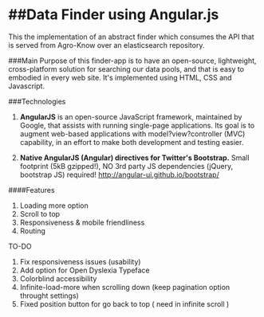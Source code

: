 ##Data Finder using Angular.js
==========

This the implementation of an abstract finder which consumes the API that is served from Agro-Know over an elasticsearch repository.

###Main Purpose
of this finder-app is to have an open-source, lightweight, cross-platform solution for searching our data pools, and that is easy to embodied in every web site.
It's implemented using HTML, CSS and Javascript.

###Technologies

1. **AngularJS** is an open-source JavaScript framework, maintained by Google, that assists with running single-page applications.
Its goal is to augment web-based applications with model?view?controller (MVC) capability, in an effort to make both development and testing easier.

2. **Native AngularJS (Angular) directives for Twitter's Bootstrap.**
Small footprint (5kB gzipped!), NO 3rd party JS dependencies (jQuery, bootstrap JS) required!
http://angular-ui.github.io/bootstrap/

####Features
1. Loading more option
2. Scroll to top
3. Responsiveness & mobile friendliness
4. Routing


TO-DO
1. Fix responsiveness issues (usability)
2. Add option for Open Dyslexia Typeface
3. Colorblind accessibility
4. Infinite-load-more when scrolling down (keep pagination option throught settings)
5. Fixed position button for go back to top ( need in infinite scroll )
